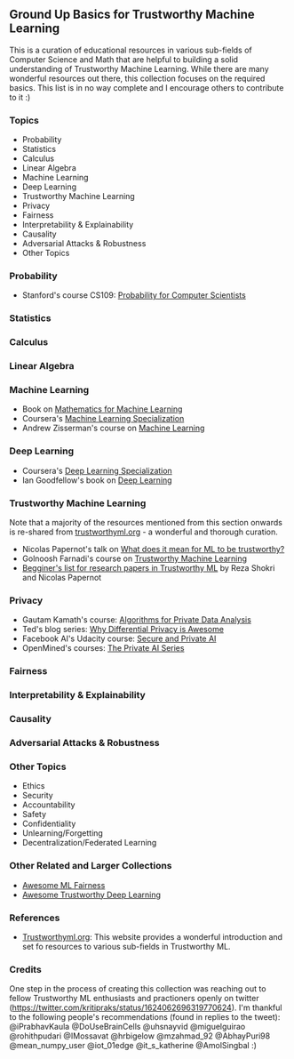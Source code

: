 ## **Ground Up Basics for Trustworthy Machine Learning**

This is a curation of educational resources in various sub-fields of Computer Science and Math that are helpful to building a solid understanding of Trustworthy Machine Learning. While there are many wonderful resources out there, this collection focuses on the required basics. This list is in no way complete and I encourage others to contribute to it :) 

### **Topics**
- Probability
- Statistics
- Calculus
- Linear Algebra
- Machine Learning
- Deep Learning
- Trustworthy Machine Learning
- Privacy
- Fairness
- Interpretability & Explainability
- Causality
- Adversarial Attacks & Robustness
- Other Topics

### **Probability**
- Stanford's course CS109: [Probability for Computer Scientists](https://web.stanford.edu/class/archive/cs/cs109/cs109.1214/)


### **Statistics**

### **Calculus**

### **Linear Algebra**

### **Machine Learning**
- Book on [Mathematics for Machine Learning](https://mml-book.github.io/book/mml-book.pdf)
- Coursera's [Machine Learning Specialization](https://in.coursera.org/specializations/machine-learning-introduction)
- Andrew Zisserman's course on [Machine Learning](https://www.robots.ox.ac.uk/~az/lectures/ml/index.html)

### **Deep Learning**
- Coursera's [Deep Learning Specialization](https://www.coursera.org/specializations/deep-learning)
- Ian Goodfellow's book on [Deep Learning](https://www.deeplearningbook.org/)

### **Trustworthy Machine Learning**
Note that a majority of the resources mentioned from this section onwards is re-shared from [trustworthyml.org](https://www.trustworthyml.org/resources) - a wonderful and thorough curation.
- Nicolas Papernot's talk on [What does it mean for ML to be trustworthy?](https://www.youtube.com/watch?v=UpGgIqLhaqo)
- Golnoosh Farnadi's course on [Trustworthy Machine Learning](https://gfarnadi.github.io/courses/TrustworthyMLF22/lectures.html)
- [Begginer's list for research papers in Trustworthy ML](https://trustworthy-machine-learning.github.io/) by Reza Shokri and Nicolas Papernot 

### **Privacy**
- Gautam Kamath's course: [Algorithms for Private Data Analysis](http://www.gautamkamath.com/CS860-fa2020.html)
- Ted's blog series: [Why Differential Privacy is Awesome](https://desfontain.es/privacy/differential-privacy-awesomeness.html)
- Facebook AI's Udacity course: [Secure and Private AI](https://www.udacity.com/course/secure-and-private-ai--ud185)
- OpenMined's courses: [The Private AI Series](https://courses.openmined.org/courses)

### **Fairness**

### **Interpretability & Explainability**

### **Causality**

### **Adversarial Attacks & Robustness**

### **Other Topics**
- Ethics
- Security
- Accountability
- Safety
- Confidentiality
- Unlearning/Forgetting
- Decentralization/Federated Learning

### **Other Related and Larger Collections**
- [Awesome ML Fairness](https://github.com/brandeis-machine-learning/awesome-ml-fairness)
- [Awesome Trustworthy Deep Learning](https://github.com/MinghuiChen43/awesome-trustworthy-deep-learning)

### **References**
- [Trustworthyml.org](https://www.trustworthyml.org/home): This website provides a wonderful introduction and set fo resources to various sub-fields in Trustworthy ML.

### **Credits** 
One step in the process of creating this collection was reaching out to fellow Trustworthy ML enthusiasts and practioners openly on twitter (https://twitter.com/kritipraks/status/1624062696319770624). I'm thankful to the following people's recommendations (found in replies to the tweet): @iPrabhavKaula @DoUseBrainCells @uhsnayvid @miguelguirao @rohithpudari @IMossavat @hrbigelow @mzahmad_92 @AbhayPuri98 @mean_numpy_user @iot_01edge @it_s_katherine @AmolSingbal :)

